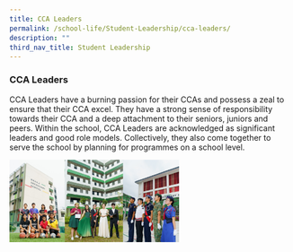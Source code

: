 ```yaml
---
title: CCA Leaders
permalink: /school-life/Student-Leadership/cca-leaders/
description: ""
third_nav_title: Student Leadership
---
```

### CCA Leaders

CCA Leaders have a burning passion for their CCAs and possess a zeal to ensure that their CCA excel. They have a strong sense of responsibility towards their CCA and a deep attachment to their seniors, juniors and peers. Within the school, CCA Leaders are acknowledged as significant leaders and good role models. Collectively, they also come together to serve the school by planning for programmes on a school level.

<img src="/images/sl3.png" 
     style="width:60%">